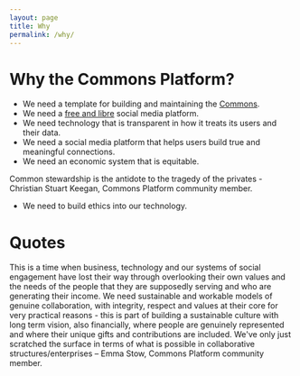 ```yaml
---
layout: page
title: Why
permalink: /why/
---
```


# Why the Commons Platform?

- We need a template for building and maintaining the [Commons](https://commonsplatform.github.io/terms/#what-is-the-commons). 
- We need a [free and libre](https://commonsplatform.github.io/terms/#what-is-the-difference-between-free-and-libre) social media platform.
- We need technology that is transparent in how it treats its users and their data.
- We need a social media platform that helps users build true and meaningful connections.
- We need an economic system that is equitable.

Common stewardship is the antidote to the tragedy of the privates - Christian Stuart Keegan, Commons Platform community member.

- We need to build ethics into our technology.

# Quotes

This is a time when business, technology and our systems of social engagement have lost their way through overlooking their own values and the needs of the people that they are supposedly serving and who are generating their income. We need sustainable and workable models of genuine collaboration, with integrity, respect and values at their core for very practical reasons - this is part of building a sustainable culture with long term vision, also financially, where people are genuinely represented and where their unique gifts and contributions are included. We've only just scratched the surface in terms of what is possible in collaborative structures/enterprises – Emma Stow, Commons Platform community member.
